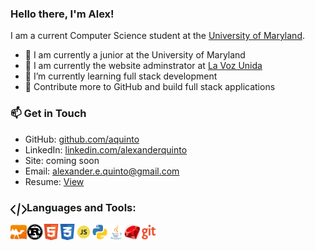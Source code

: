 ### Hello there, I'm Alex! 


I am a current Computer Science student at the [University of Maryland](https://www.cs.umd.edu). 

- :school_satchel: I am currently a junior at the University of Maryland
- :pushpin: I am currently the website adminstrator at [La Voz Unida](https://www.lavozunida.com)
- :thinking: I’m currently learning full stack development
- :goal_net: Contribute more to GitHub and build full stack applications



### :mailbox: Get in Touch 

- GitHub: [github.com/aquinto](https://www.github.com/aquinto)
- LinkedIn: [linkedin.com/alexanderquinto](https://www.linkedin.com/in/alexander-quinto)
- Site: coming soon
- Email: alexander.e.quinto@gmail.com
- Resume: [View](https://github.com/aquinto/aquinto/blob/main/assets/AlexanderQuinto-Resume.pdf)


### <img align="left" alt="coding" width="26px" src="/assets/coding.svg" /> Languages and Tools:


<img align="left" alt="OCAML" width="26px" src="/assets/ocaml-icon.svg" />
<img align="left" alt="Rust" width="26px" src="/assets/rust.svg" />
<img align="left" alt="HTML" width="26px" src="/assets/html.svg" />
<img align="left" alt="CSS" width="26px" src="/assets/css.svg" />
<img align="left" alt="JS" width="26px" src="/assets/javascript.svg" />
<img align="left" alt="Python" width="26px" src="/assets/python.svg" />
<img align="left" alt="Java" width="26px" src="/assets/java.svg" />
<img align="left" alt="Ruby" width="26px" src="/assets/ruby.svg" />
<img align="left" alt="Git" width="26px" src="/assets/git.svg" />

<!--  CREDITS TO SVG IMAGES BELOW -->
<!-- Icons made by <a href="https://www.flaticon.com/authors/freepik" title="Freepik">Freepik</a> from <a href="https://www.flaticon.com/" title="Flaticon"> www.flaticon.com</a> --> 
<!-- Icons made by <a href="https://www.flaticon.com/authors/kiranshastry" title="Kiranshastry">Kiranshastry</a> from <a href="https://www.flaticon.com/" title="Flaticon"> www.flaticon.com</a> -->